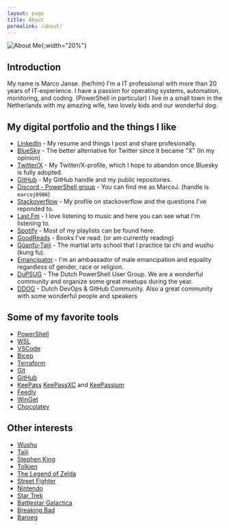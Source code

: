 ```yaml
---
layout: page
title: About
permalink: /about/
---
```


![About Me](/assets/images/about_marco-simpsonized.png){:width="20%"}

## Introduction

My name is Marco Janse. (he/him)
I'm a IT professional with more than 20 years of IT-experience. I have a passion for operating systems, automation, monitoring, and coding. (PowerShell in particular)
I live in a small town in the Netherlands with my amazing wife, two lovely kids and our wonderful dog.

## My digital portfolio and the things I like

- [LinkedIn](https://linkedin.com/in/marco-janse-publicprofile) - My resume and things I post and share profesionally.
- [BlueSky](https://bsky.app/profile/marcojanse.bsky.social) - The better alternative for Twitter since it became "X" (In my opinion)
- [Twitter/X](https://twitter.com/MarcoJanse) - My Twitter/X-profile, which I hope to abandon once Bluesky is fully adopted.
- [GitHub](https://github.com/MarcoJanse) - My GitHub handle and my public repositories.
- [Discord - PowerShell group](https://discord.com/invite/powershell) - You can find me as MarcoJ. (handle is `marcoj0906`)
- [Stackoverflow](https://stackoverflow.com/users/19788560/marcoj) - My profile on stackoverflow and the questions I've reponded to.
- [Last.Fm](https://www.last.fm/user/arcom) - I love listening to music and here you can see what I'm listening to.
- [Spotify](https://open.spotify.com/user/arcom76) - Most of my playlists can be found here.
- [GoodReads](https://www.goodreads.com/user/show/46536999-marco-janse) - Books I've read. (or am currently reading)
- [Gûanfú-Taiji](https://guanfu-taiji.nl/) - The martial arts school that I practice tai chi and wushu (kung fu).
- [Emancipator](https://www.emancipator.nl/) - I'm an ambassador of male emancipation and equality regardless of gender, race or religion.
- [DuPSUG](http://dupsug.com/) - The Dutch PowerShell User Group. We are a wonderful community and organize some great meetups during the year.
- [DDOG](https://ddog.nl/) - Dutch DevOps & GitHub Community. Also a great community with some wonderful people and speakers

## Some of my favorite tools

- [PowerShell](https://docs.microsoft.com/en-us/powershell/)
- [WSL](https://docs.microsoft.com/en-us/windows/wsl/about)
- [VSCode](https://code.visualstudio.com/)
- [Bicep](https://learn.microsoft.com/en-us/azure/azure-resource-manager/bicep/)
- [Terraform](https://www.terraform.io/)
- [Git](https://git-scm.com/)
- [GitHub](https://github.com/)
- [KeePass](https://keepass.info/) [KeePassXC](https://keepassxc.org/) and [KeePassium](https://keepassium.com/)
- [Feedly](https://feedly.com/)
- [WinGet](https://github.com/microsoft/winget-cli)
- [Chocolatey](https://chocolatey.org/)

## Other interests

- [Wushu](https://en.wikipedia.org/wiki/Wushu_(sport))
- [Taiji](https://en.wikipedia.org/wiki/Tai_chi)
- [Stephen King](https://stephenking.com/)
- [Tolkien](https://www.britannica.com/biography/J-R-R-Tolkien)
- [The Legend of Zelda](https://zelda.nintendo.com/)
- [Street Fighter](https://www.streetfighter.com/)
- [Nintendo](https://www.nintendo.com/)
- [Star Trek](https://intl.startrek.com/)
- [Battlestar Galactica](https://www.syfy.com/battlestar-galactica)
- [Breaking Bad](https://ce.amc.com/series/breaking-bad)
- [Baroeg](https://baroeg.nl/)